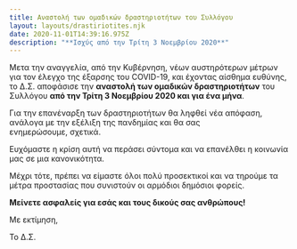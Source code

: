 ```yaml
---
title: Αναστολή των ομαδικών δραστηριοτήτων του Συλλόγου
layout: layouts/drastiriotites.njk
date: 2020-11-01T14:39:16.975Z
description: "**Ισχύς από την Τρίτη 3 Νοεμβρίου 2020**"
---
```

Μετα την αναγγελία, από την Κυβέρνηση, νέων αυστηρότερων μέτρων για τον έλεγχο της έξαρσης του COVID-19, και έχοντας αίσθημα ευθύνης, το Δ.Σ. αποφάσισε την **αναστολή των ομαδικών δραστηριοτήτων** του Συλλόγου **από την Τρίτη 3 Νοεμβρίου 2020 και για ένα μήνα**.

Για την επανέναρξη των δραστηριοτήτων θα ληφθεί νέα απόφαση, ανάλογα με την εξέλιξη της πανδημίας και θα σας ενημερώσουμε, σχετικά.

Ευχόμαστε η κρίση αυτή να περάσει σύντομα και να επανέλθει η κοινωνία μας σε μια κανονικότητα. 

Μέχρι τότε, πρέπει να είμαστε όλοι πολύ προσεκτικοί και να τηρούμε τα μέτρα προστασίας που συνιστούν οι αρμόδιοι δημόσιοι φορείς.

**Μείνετε ασφαλείς για εσάς και τους δικούς σας ανθρώπους!**

Με εκτίμηση,

Το Δ.Σ.